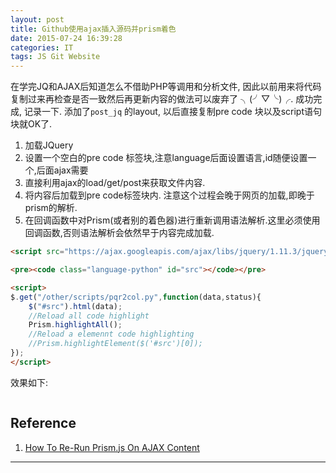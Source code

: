 ```yaml
---
layout: post
title: Github使用ajax插入源码并prism着色
date: 2015-07-24 16:39:28
categories: IT
tags: JS Git Website
---
```


在学完JQ和AJAX后知道怎么不借助PHP等调用和分析文件, 因此以前用来将代码复制过来再检查是否一致然后再更新内容的做法可以废弃了 ╮(╯▽╰)╭. 成功完成, 记录一下. 添加了`post_jq` 的layout, 以后直接复制pre code 块以及script语句块就OK了.

1. 加载JQuery
2. 设置一个空白的pre code 标签块,注意language后面设置语言,id随便设置一个,后面ajax需要
3. 直接利用ajax的load/get/post来获取文件内容.
4. 将内容后加载到pre code标签块内. 注意这个过程会晚于网页的加载,即晚于prism的解析.
5. 在回调函数中对Prism(或者别的着色器)进行重新调用语法解析.这里必须使用回调函数,否则语法解析会依然早于内容完成加载.


~~~html
<script src="https://ajax.googleapis.com/ajax/libs/jquery/1.11.3/jquery.min.js"></script>

<pre><code class="language-python" id="src"></code></pre>

<script>
$.get("/other/scripts/pqr2col.py",function(data,status){
	$("#src").html(data);
	//Reload all code highlight
	Prism.highlightAll();
	//Reload a elemennt code highlighting
	//Prism.highlightElement($('#src')[0]);
});
</script>
~~~

效果如下:

<script src="https://ajax.googleapis.com/ajax/libs/jquery/1.11.3/jquery.min.js"></script>

<pre><code class="language-python" id="src"></code></pre>

<script>
$.get("/other/scripts/pqr2col.py",function(data,status){
	$("#src").html(data);
	Prism.highlightAll();
	//Prism.highlightElement($('#src')[0]);
});
</script>

## Reference
1. [How To Re-Run Prism.js On AJAX Content](http://schier.co/blog/2013/01/07/how-to-re-run-prismjs-on-ajax-content.html)

------
